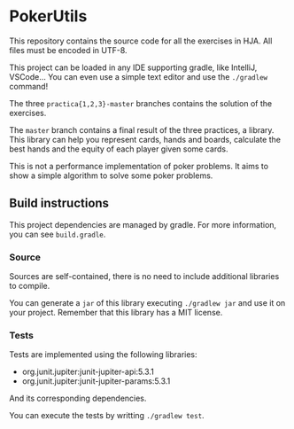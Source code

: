 # PokerUtils

This repository contains the source code for all the exercises in HJA.
All files must be encoded in UTF-8.

This project can be loaded in any IDE supporting gradle, like IntelliJ, VSCode... You can even use a simple text editor and use the `./gradlew` command!

The three `practica{1,2,3}-master` branches contains the solution of the exercises.

The `master` branch contains a final result of the three practices, a library. This library can help you represent cards, hands and boards, calculate the best hands and the equity of each player given some cards.

This is not a performance implementation of poker problems. It aims to show a simple algorithm to solve some poker problems.

## Build instructions

This project dependencies are managed by gradle. For more information, you can see `build.gradle`.

### Source

Sources are self-contained, there is no need to include additional libraries to compile.

You can generate a `jar` of this library executing `./gradlew jar` and use it on your project.
Remember that this library has a MIT license.

### Tests

Tests are implemented using the following libraries:

- org.junit.jupiter:junit-jupiter-api:5.3.1
- org.junit.jupiter:junit-jupiter-params:5.3.1

And its corresponding dependencies.

You can execute the tests by writting `./gradlew test`.